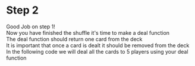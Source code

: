 # Step 2
Good Job on step 1!  
Now you have finished the shuffle it's time to make a deal function  
The deal function should return one card from the deck  
It is important that once a card is dealt it should be removed from the deck  
In the following code we will deal all the cards to 5 players using your deal function  
